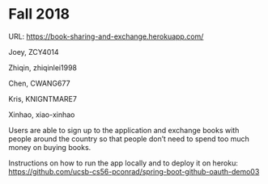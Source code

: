 # Fall 2018

URL:
https://book-sharing-and-exchange.herokuapp.com/

Joey, ZCY4014

Zhiqin, zhiqinlei1998

Chen, CWANG677

Kris, KNIGNTMARE7

Xinhao, xiao-xinhao

Users are able to sign up to the application and exchange books with people around the country so that people don’t need to spend too much money on buying books.


Instructions on how to run the app locally and to deploy it on heroku:
https://github.com/ucsb-cs56-pconrad/spring-boot-github-oauth-demo03 
